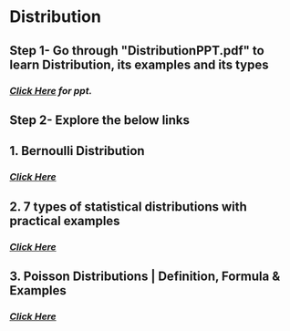 
# **Distribution**
## **Step 1- Go through "DistributionPPT.pdf" to learn Distribution, its examples and its types**
### *<a href= "https://docs.google.com/presentation/d/e/2PACX-1vTJPIbNJ2DWGNR5su0eKUMSu1Gyp4CFuLcXS3NiHdxxBcCCijtBPh4-JEDD8nzBKg/pub?start=false&loop=false&delayms=60000"> Click Here</a> for ppt.*
## **Step 2- Explore the below links**
## **1. Bernoulli Distribution**
### *<a href= "https://www.cuemath.com/data/bernoulli-distribution/"> Click Here</a>*
## **2. 7 types of statistical distributions with practical examples**
### *<a href= "https://datasciencedojo.com/blog/types-of-statistical-distributions-in-ml/"> Click Here</a>*
## **3. Poisson Distributions | Definition, Formula & Examples**
### *<a href= "https://www.scribbr.com/statistics/poisson-distribution/#:~:text=A%20Poisson%20distribution%20is%20a,the%20mean%20number%20of%20events."> Click Here</a>*

